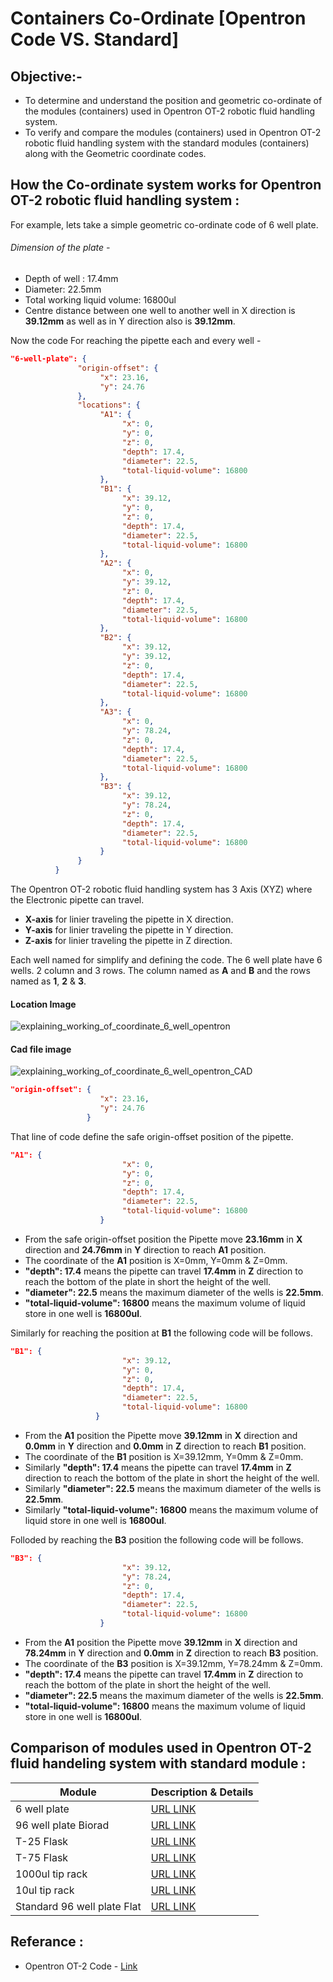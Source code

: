 

# Containers Co-Ordinate [Opentron Code VS. Standard]

## Objective:-

- To determine and understand the position and geometric co-ordinate of the modules (containers) used in Opentron OT-2 robotic fluid handling system.
- To verify and compare the modules (containers) used in Opentron OT-2 robotic fluid handling system with the standard modules (containers) along with the Geometric coordinate codes. 



## How the Co-ordinate system works for Opentron OT-2 robotic fluid handling system :

For example, lets take a simple geometric co-ordinate code of 6 well plate.

###### Dimension of the plate -

- Depth of well : 17.4mm
- Diameter: 22.5mm
- Total working liquid volume: 16800ul
- Centre distance between one well to another well in X direction is **39.12mm** as well as in Y direction also is **39.12mm**.

Now the code For reaching the pipette each and every well -  

```json
"6-well-plate": {
               "origin-offset": {                          
                    "x": 23.16,
                    "y": 24.76
               },
               "locations": {
                    "A1": {
                         "x": 0,
                         "y": 0,
                         "z": 0,
                         "depth": 17.4,
                         "diameter": 22.5,
                         "total-liquid-volume": 16800
                    },
                    "B1": {
                         "x": 39.12,
                         "y": 0,
                         "z": 0,
                         "depth": 17.4,
                         "diameter": 22.5,
                         "total-liquid-volume": 16800
                    },
                    "A2": {
                         "x": 0,
                         "y": 39.12,
                         "z": 0,
                         "depth": 17.4,
                         "diameter": 22.5,
                         "total-liquid-volume": 16800
                    },
                    "B2": {
                         "x": 39.12,
                         "y": 39.12,
                         "z": 0,
                         "depth": 17.4,
                         "diameter": 22.5,
                         "total-liquid-volume": 16800
                    },
                    "A3": {
                         "x": 0,
                         "y": 78.24,
                         "z": 0,
                         "depth": 17.4,
                         "diameter": 22.5,
                         "total-liquid-volume": 16800
                    },
                    "B3": {
                         "x": 39.12,
                         "y": 78.24,
                         "z": 0,
                         "depth": 17.4,
                         "diameter": 22.5,
                         "total-liquid-volume": 16800
                    }
               }
          }
```

The Opentron OT-2 robotic fluid handling system has 3 Axis (XYZ) where the Electronic pipette can travel.

- **X-axis** for linier traveling the pipette in X direction.
- **Y-axis** for linier traveling the pipette in Y direction.
- **Z-axis** for linier traveling the pipette in Z direction.

Each well named for simplify and defining the code. The 6 well plate have 6 wells. 2 column and 3 rows. The column named as **A** and **B** and the rows named as **1**, **2** & **3**.

#### Location Image
![explaining_working_of_coordinate_6_well_opentron](https://user-images.githubusercontent.com/51780510/169030417-593de07e-a352-4ebc-a4e2-fb7187a533f6.JPG)
#### Cad file image
![explaining_working_of_coordinate_6_well_opentron_CAD](https://user-images.githubusercontent.com/51780510/169030469-83acd471-e986-4984-b802-ef0fcf5ccc75.JPG)



```json origin offset for 6 well plate
"origin-offset": {                         
                    "x": 23.16,
                    "y": 24.76
                 }
```

That line of code define the safe origin-offset position of the pipette.


```json move location to A1 well
"A1": {
                         "x": 0,
                         "y": 0,
                         "z": 0,
                         "depth": 17.4,
                         "diameter": 22.5,
                         "total-liquid-volume": 16800
                    }
```

- From the safe origin-offset position the Pipette move **23.16mm** in **X** direction and **24.76mm** in **Y** direction to reach **A1** position.
- The coordinate of the **A1** position is X=0mm, Y=0mm & Z=0mm.
- **"depth": 17.4** means the pipette can travel **17.4mm** in **Z** direction to reach the bottom of the plate in short the height of the well.
- **"diameter": 22.5** means the maximum diameter of the wells is **22.5mm**.
- **"total-liquid-volume": 16800** means the maximum volume of liquid store in one well is **16800ul**.


Similarly for reaching the position at **B1** the following code will be follows.

```json move location to B1 well
"B1": {
                         "x": 39.12,
                         "y": 0,
                         "z": 0,
                         "depth": 17.4,
                         "diameter": 22.5,
                         "total-liquid-volume": 16800
                   }
```

- From the **A1** position the Pipette move **39.12mm** in **X** direction and **0.0mm** in **Y** direction and **0.0mm** in **Z** direction to reach **B1** position.
- The coordinate of the **B1** position is X=39.12mm, Y=0mm & Z=0mm.
- Similarly **"depth": 17.4** means the pipette can travel **17.4mm** in **Z** direction to reach the bottom of the plate in short the height of the well.
- Similarly **"diameter": 22.5** means the maximum diameter of the wells is **22.5mm**.
- Similarly **"total-liquid-volume": 16800** means the maximum volume of liquid store in one well is **16800ul**.

Folloded by reaching the **B3** position the following code will be follows.

```json move location to B3 well
"B3": {
                         "x": 39.12,
                         "y": 78.24,
                         "z": 0,
                         "depth": 17.4,
                         "diameter": 22.5,
                         "total-liquid-volume": 16800
                    }
```
- From the **A1** position the Pipette move **39.12mm** in **X** direction and **78.24mm** in **Y** direction and **0.0mm** in **Z** direction to reach **B3** position.
- The coordinate of the **B3** position is X=39.12mm, Y=78.24mm & Z=0mm.
- **"depth": 17.4** means the pipette can travel **17.4mm** in **Z** direction to reach the bottom of the plate in short the height of the well.
- **"diameter": 22.5** means the maximum diameter of the wells is **22.5mm**.
- **"total-liquid-volume": 16800** means the maximum volume of liquid store in one well is **16800ul**.


## Comparison of modules used in Opentron OT-2 fluid handeling system with standard module :

| Module                      | Description & Details                                        |
| --------------------------- | ------------------------------------------------------------ |
| 6 well plate                | [URL LINK](https://github.com/TechnocultureResearch/Genotyper-Firmware/blob/dev/docs/Orchestrator/ContainerCoordinateSystem/Standard_module_compare_config_files/6_well_plate/README.md) |
| 96 well plate Biorad        | [URL LINK](https://github.com/TechnocultureResearch/Genotyper-Firmware/blob/dev/docs/Orchestrator/ContainerCoordinateSystem/Standard_module_compare_config_files/96_well_plate_biorad/README.md) |
| T-25 Flask                  | [URL LINK](https://github.com/TechnocultureResearch/Genotyper-Firmware/blob/dev/docs/Orchestrator/ContainerCoordinateSystem/Standard_module_compare_config_files/T25_flask/README.md) |
| T-75 Flask                  | [URL LINK](https://github.com/TechnocultureResearch/Genotyper-Firmware/blob/dev/docs/Orchestrator/ContainerCoordinateSystem/Standard_module_compare_config_files/T75_flask/README.md) |
| 1000ul tip rack             | [URL LINK](https://github.com/TechnocultureResearch/Genotyper-Firmware/blob/dev/docs/Orchestrator/ContainerCoordinateSystem/Standard_module_compare_config_files/Tip_rack_1000ul/README.md) |
| 10ul tip rack               | [URL LINK](https://github.com/TechnocultureResearch/Genotyper-Firmware/blob/dev/docs/Orchestrator/ContainerCoordinateSystem/Standard_module_compare_config_files/Tip_rack_10ul/README.md) |
| Standard 96 well plate Flat | [URL LINK](https://github.com/TechnocultureResearch/Genotyper-Firmware/blob/dev/docs/Orchestrator/ContainerCoordinateSystem/Standard_module_compare_config_files/standard_96_well_plate/README.md) |


## Referance :
- Opentron OT-2 Code - [Link](https://github.com/TechnocultureResearch/Genotyper-Firmware/blob/dev/docs/Orchestrator/ContainerCoordinateSystem/default-containers.json)






